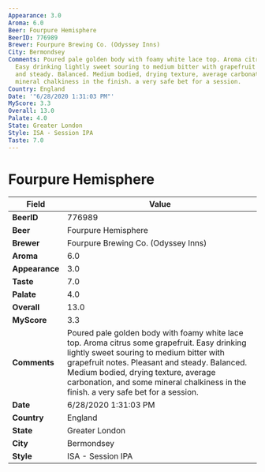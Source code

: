 ```yaml
---
Appearance: 3.0
Aroma: 6.0
Beer: Fourpure Hemisphere
BeerID: 776989
Brewer: Fourpure Brewing Co. (Odyssey Inns)
City: Bermondsey
Comments: Poured pale golden body with foamy white lace top. Aroma citrus some grapefruit.
  Easy drinking lightly sweet souring to medium bitter with grapefruit notes. Pleasant
  and steady. Balanced. Medium bodied, drying texture, average carbonation, and some
  mineral chalkiness in the finish. a very safe bet for a session.
Country: England
Date: '"6/28/2020 1:31:03 PM"'
MyScore: 3.3
Overall: 13.0
Palate: 4.0
State: Greater London
Style: ISA - Session IPA
Taste: 7.0
---
```


# Fourpure Hemisphere

| Field         | Value |
|---------------|-------|
| **BeerID** | 776989 |
| **Beer** | Fourpure Hemisphere |
| **Brewer** | Fourpure Brewing Co. (Odyssey Inns) |
| **Aroma** | 6.0 |
| **Appearance** | 3.0 |
| **Taste** | 7.0 |
| **Palate** | 4.0 |
| **Overall** | 13.0 |
| **MyScore** | 3.3 |
| **Comments** | Poured pale golden body with foamy white lace top. Aroma citrus some grapefruit. Easy drinking lightly sweet souring to medium bitter with grapefruit notes. Pleasant and steady. Balanced. Medium bodied, drying texture, average carbonation, and some mineral chalkiness in the finish. a very safe bet for a session. |
| **Date** | 6/28/2020 1:31:03 PM |
| **Country** | England |
| **State** | Greater London |
| **City** | Bermondsey |
| **Style** | ISA - Session IPA |
